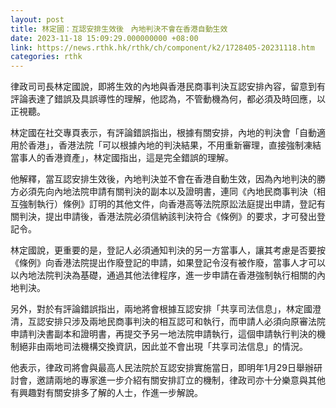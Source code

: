 ```yaml
---
layout: post
title: 林定國：互認安排生效後　內地判決不會在香港自動生效
date: 2023-11-18 15:09:29.000000000 +08:00
link: https://news.rthk.hk/rthk/ch/component/k2/1728405-20231118.htm
categories: rthk
---
```


律政司司長林定國說，即將生效的內地與香港民商事判決互認安排內容，留意到有評論表達了錯誤及具誤導性的理解，他認為，不管動機為何，都必須及時回應，以正視聽。

林定國在社交專頁表示，有評論錯誤指出，根據有關安排，內地的判決會「自動適用於香港」，香港法院「可以根據內地的判決結果，不用重新審理，直接強制凍結當事人的香港資產」，林定國指出，這是完全錯誤的理解。

他解釋，當互認安排生效後，內地判決並不會在香港自動生效，因為內地判決的勝方必須先向內地法院申請有關判決的副本以及證明書，連同《內地民商事判決（相互強制執行）條例》訂明的其他文件，向香港高等法院原訟法庭提出申請，登記有關判決，提出申請後，香港法院必須信納該判決符合《條例》的要求，才可發出登記令。

林定國說，更重要的是，登記人必須通知判決的另一方當事人，讓其考慮是否要按《條例》向香港法院提出作廢登記的申請，如果登記令沒有被作廢，當事人才可以以內地法院判決為基礎，通過其他法律程序，進一步申請在香港強制執行相關的內地判決。

另外，對於有評論錯誤指出，兩地將會根據互認安排「共享司法信息」，林定國澄清，互認安排只涉及兩地民商事判決的相互認可和執行，而申請人必須向原審法院申請判決書副本和證明書，再提交予另一地法院申請執行，這個申請執行判決的機制絕非由兩地司法機構交換資訊，因此並不會出現「共享司法信息」的情況。

他表示，律政司將會與最高人民法院於互認安排實施當日，即明年1月29日舉辦研討會，邀請兩地的專家進一步介紹有關安排訂立的機制，律政司亦十分樂意與其他有興趣對有關安排多了解的人士，作進一步解說。
